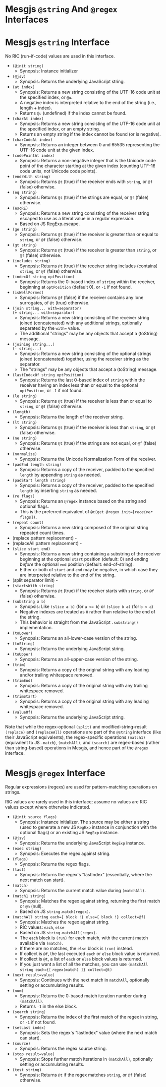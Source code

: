 # Mesgjs `@string` And `@regex` Interfaces

# Mesgjs `@string` Interface

No RIC (run-if-code) values are used in this interface.

* `(@init string)`
  * Synopsis: Instance initializer
* `(@jsv)`
  * Synopsis: Returns the underlying JavaScript string.
* `(at index)`
  * Synopsis: Returns a new string consisting of the UTF-16 code unit at the specified index, or `@u`.
  * A negative index is interpreted relative to the end of the string (i.e., length \+ index).
  * Returns `@u` (undefined) if the index cannot be found.
* `(charAt index)`
  * Synopsis: Returns a new string consisting of the UTF-16 code unit at the specified index, or an empty string.
  * Returns an empty string if the index cannot be found (or is negative).
* `(charCodeAt index)`
  * Synopsis: Returns an integer between 0 and 65535 representing the UTF-16 code unit at the given index.
* `(codePointAt index)`
  * Synopsis: Returns a non-negative integer that is the Unicode code point of the character starting at the given index (counting UTF-16 code units, not Unicode code points).
* `(endsWith string)`
  * Synopsis: Returns `@t` (true) if the receiver ends with `string`, or `@f` (false) otherwise.
* `(eq string)`
  * Synopsis: Returns `@t` (true) if the strings are equal, or `@f` (false) otherwise.
* `(escRE)`
  * Synopsis: Returns a new string consisting of the receiver string escaped to use as a literal value in a regular expression.
  * Based on JS RegExp.escape.
* `(ge string)`
  * Synopsis: Returns `@t` (true) if the receiver is greater than or equal to `string`, or `@f` (false) otherwise.
* `(gt string)`
  * Synopsis: Returns `@t` (true) if the receiver is greater than `string`, or `@f` (false) otherwise.
* `(includes string)`
  * Synopsis: Returns `@t` (true) if the receiver string includes (contains) `string`, or `@f` (false) otherwise.
* `(indexOf string optPosition)`
  * Synopsis: Returns the 0-based index of `string` within the receiver,
  beginning at `optPosition` (default 0), or `-1` if not found.
* `(isWellFormed)`
  * Synopsis: Returns `@f` (false) if the receiver contains any lone surrogates,
  of `@t` (true) otherwise.
* `(join string... with=separator)`\
`(+ string... with=separator)`
  * Synopsis: Returns a new string consisting of the receiver string joined (concatenated) with any additional strings, optionally separated by the `with=` value.
  * The additional "strings" may be any objects that accept a (toString) message.
* `(joining string...)`\
`(- string...)`
  * Synopsis: Returns a new string consisting of the optional strings joined (concatenated) together, using the receiver string as the separator.
  * The "strings" may be any objects that accept a (toString) message.
* `(lastIndexOf string optPosition)`
  * Synopsis: Returns the last 0-based index of `string` within the receiver
  having an index less than or equal to the optional `optPosition`, or `-1`
  if not found.
* `(le string)`
  * Synopsis: Returns `@t` (true) if the receiver is less than or equal to `string`, or `@f` (false) otherwise.
* `(length)`
  * Synopsis: Returns the length of the receiver string.
* `(lt string)`
  * Synopsis: Returns `@t` (true) if the receiver is less than `string`, or `@f` (false) otherwise.
* `(ne string)`
  * Synopsis: Returns `@t` (true) if the strings are not equal, or `@f` (false) otherwise.
* `(normalize)`
  * Synopsis: Returns the Unicode Normalization Form of the receiver.
* `(padEnd length string)`
  * Synopsis: Returns a copy of the receiver, padded to the specified `length`
  by appending `string` as needed.
* `(padStart length string)`
  * Synopsis: Returns a copy of the receiver, padded to the specified `length`
  by inserting `string` as needed.
* `(re flags)`
  * Synopsis: Returns an `@regex` instance based on the string and optional flags.
  * This is the preferred equivalent of `@c(get @regex init=[`_`receiver`_ `flags])`.
* `(repeat count)`
  * Synopsis: Returns a new string composed of the original string repeated count times.
* (replace pattern replacement) \-
* (replaceAll pattern replacement) \-
* `(slice start end)`
  * Synopsis: Returns a new string containing a substring of the receiver
  beginning at the optional `start` position (default: 0) and ending
  _before_ the optional `end` position (default: end-of-string).
  * Either or both of `start` and `end` may be negative, in which case they
  are interpreted relative to the end of the string.
* (split separator limit) \-
* `(startsWith string)`
  * Synopsis: Returns `@t` (true) if the receiver starts with `string`, or `@f` (false) otherwise.
* `(substring a b)`
  * Synopsis: Like `(slice a b)` (for `a <= b`) or `(slice b a)` (for `b < a`)
  * Negative indexes are treated as `0` rather than relative to the end of
  the string.
  * This behavior is straight from the JavaScript `.substring()` implementation.
* `(toLower)`
  * Synopsis: Returns an all-lower-case version of the string.
* `(toString)`
  * Synopsis: Returns the underlying JavaScript string.
* `(toUpper)`
  * Synopsis: Returns an all-upper-case version of the string.
* `(trim)`
  * Synopsis: Returns a copy of the original string with any leading and/or trailing whitespace removed.
* `(trimEnd)`
  * Synopsis: Returns a copy of the original string with any trailing whitespace removed.
* `(trimStart)`
  * Synopsis: Returns a copy of the original string with any leading whitespace removed.
* `(valueOf)`
  * Synopsis: Returns the underlying JavaScript string.

Note that while the regex-optional `(split)` and modified-string-result
`(replace)` and `(replaceAll)` operations are part of the `@string`
interface (like their JavaScript equivalents), the regex-specific
operations `(match1)` (equivalent to JS `.match`), `(matchAll)`, and
`(search)` are regex-based (rather than string-based) operations in
Mesgjs, and hence part of the `@regex` interface.

# Mesgjs `@regex` Interface

Regular expressions (regexs) are used for pattern-matching operations on strings.

RIC values are rarely used in this interface; assume no values are RIC
values except where otherwise indicated.

* `(@init source flags)`
  * Synopsis: Instance initializer. The source may be either a string (used to generate a new JS `RegExp` instance in conjunction with the optional flags) or an existing JS `RegExp` instance.
* `(@jsv)`
  * Synopsis: Returns the underlying JavaScript `RegExp` instance.
* `(exec string)`
  * Synopsis: Executes the regex against string.
* `(flags)`
  * Synopsis: Returns the regex flags.
* `(last)`
  * Synopsis: Returns the regex's "lastIndex" (essentially, where the next match can start).
* `(match)`
  * Synopsis: Returns the current match value during `(matchAll)`.
* `(match1 string)`
  * Synopsis: Matches the regex against string, returning the first match or `@n` (null).
  * Based on JS `string.match(regex)`.
* `(matchAll string each={ block !} else={ block !} collect=@f)`
  * Synopsis: Matches the regex against string.
  * RIC values: `each`, `else`
  * Based on JS `string.matchAll(regex)`.
  * The `each` block is `(run)` for each match, with the current match available via `(match)`.
  * If there are no matches, the `else` block is `(run)` instead.
  * If collect is `@f`, the last executed `each` or `else` block value is returned.
  * If collect is `@t`, a list of `each` or `else` block values is returned.
  * If you just want a list of all the matches, you can use
    `(matchAll string each={[` _`regex`_`(match) ]} collect=@t)`
* `(next result=value)`
  * Synopsis: Continues with the next match in `matchAll`, optionally setting or accumulating results.
* `(num)`
  * Synopsis: Returns the 0-based match iteration number during `(matchAll)`.
  * Returns `-1` in the else block.
* `(search string)`
  * Synopsis: Returns the index of the first match of the regex in string, or `-1` if not found.
* `(setLast index)`
  * Synopsis: Sets the regex's "lastIndex" value (where the next match can start).
* `(source)`
  * Synopsis: Returns the regex source string.
* `(stop result=value)`
  * Synopsis: Stops further match iterations in `(matchAll)`, optionally setting or accumulating results.
* `(test string)`
  * Synopsis: Returns `@t` if the regex matches `string`, or `@f` (false) otherwise.

